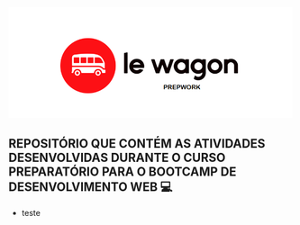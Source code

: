 ![](capa.png)

## REPOSITÓRIO QUE CONTÉM AS ATIVIDADES DESENVOLVIDAS DURANTE O CURSO PREPARATÓRIO PARA O BOOTCAMP DE DESENVOLVIMENTO WEB :computer:

* teste